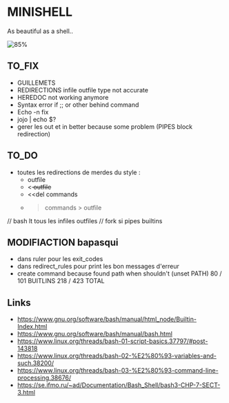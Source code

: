 # MINISHELL

As beautiful as a shell..

![85%](https://progress-bar.dev/85)

## TO_FIX
- GUILLEMETS 
- REDIRECTIONS infile outfile type not accurate
- HEREDOC not working anymore
- Syntax error if ;; or other behind command
- Echo -n fix 
- jojo | echo $?
- gerer les out et in better because some problem (PIPES block redirection)

## TO_DO

- toutes les redirections de merdes du style : 
    - <infile commands > outfile
    - <<del commands > outfile
    - <<del commands
    - >commands > outfile

// bash lt tous les infiles outfiles
// fork si pipes builtins

## MODIFIACTION bapasqui

- dans ruler pour les exit_codes
- dans redirect_rules pour print les bon messages d'erreur
- create command because found path when shouldn't (unset PATH)
80 / 101 BUITLINS
218 / 423 TOTAL

## Links 

- https://www.gnu.org/software/bash/manual/html_node/Builtin-Index.html
- https://www.gnu.org/software/bash/manual/bash.html
- https://www.linux.org/threads/bash-01-script-basics.37797/#post-143818
- https://www.linux.org/threads/bash-02-%E2%80%93-variables-and-such.38200/
- https://www.linux.org/threads/bash-03-%E2%80%93-command-line-processing.38676/
- https://se.ifmo.ru/~ad/Documentation/Bash_Shell/bash3-CHP-7-SECT-3.html